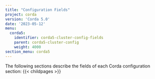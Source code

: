 ```yaml
---
title: "Configuration Fields"
project: corda
version: 'Corda 5.0'
date: '2023-05-12'
menu:
  corda5:
    identifier: corda5-cluster-config-fields
    parent: corda5-cluster-config
    weight: 4000
section_menu: corda5
---
```


The following sections describe the fields of each Corda configuration section:
{{< childpages >}}